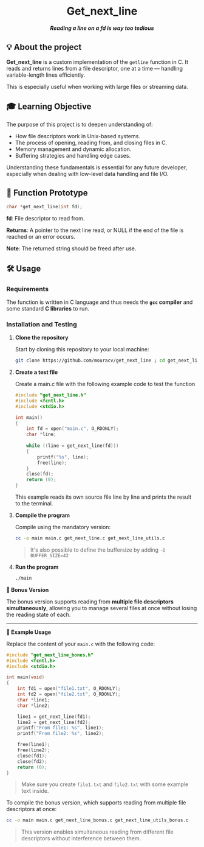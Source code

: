 <h1 align="center">
	Get_next_line
</h1>

<p align="center">
	<b><i>Reading a line on a fd is way too tedious</i></b><br>
</p>

## 💡 About the project

**Get_next_line** is a custom implementation of the `getline` function in C. It reads and returns lines from a file descriptor, one at a time — handling variable-length lines efficiently. 

This is especially useful when working with large files or streaming data.

## 🎓 Learning Objective

The purpose of this project is to deepen understanding of:

- How file descriptors work in Unix-based systems.
- The process of opening, reading from, and closing files in C.
- Memory management and dynamic allocation.
- Buffering strategies and handling edge cases.

Understanding these fundamentals is essential for any future developer, especially when dealing with low-level data handling and file I/O.

## 📄 Function Prototype

```c
char *get_next_line(int fd);
```
**fd**: File descriptor to read from.

**Returns**: A pointer to the next line read, or NULL if the end of the file is reached or an error occurs.

**Note**: The returned string should be freed after use.

## 🛠️ Usage

### Requirements

The function is written in C language and thus needs the **`gcc` compiler** and some standard **C libraries** to run.

### Installation and Testing

1. **Clone the repository**

    Start by cloning this repository to your local machine:
    ```sh
    git clone https://github.com/mouracv/get_next_line ; cd get_next_line
    ```

2. **Create a test file**
    
    Create a main.c file with the following example code to test the function
    ```c
    #include "get_next_line.h"
    #include <fcntl.h>
    #include <stdio.h>

    int main()
    {
        int fd = open("main.c", O_RDONLY);
        char *line;
        
        while ((line = get_next_line(fd)))
        {
            printf("%s", line);
            free(line);
        }
        close(fd);
        return (0);
    }
    ```
    This example reads its own source file line by line and prints the result to the terminal.

3. **Compile the program**

    Compile using the mandatory version:
    ```sh
    cc -o main main.c get_next_line.c get_next_line_utils.c
    ```
    > It's also possible to define the buffersize by adding `-D BUFFER_SIZE=42`

4. **Run the program** 

    ```sh
    ./main
    ```

**🔁 Bonus Version**

The bonus version supports reading from **multiple file descriptors simultaneously**, allowing you to manage several files at once without losing the reading state of each.

---

**🧪 Example Usage**

Replace the content of your `main.c` with the following code:
```c
#include "get_next_line_bonus.h"
#include <fcntl.h>
#include <stdio.h>

int main(void)
{
    int fd1 = open("file1.txt", O_RDONLY);
    int fd2 = open("file2.txt", O_RDONLY);
    char *line1;
    char *line2;

    line1 = get_next_line(fd1);
    line2 = get_next_line(fd2);
    printf("From file1: %s", line1);
    printf("From file2: %s", line2);

    free(line1);
    free(line2);
    close(fd1);
    close(fd2);
    return (0);
}
```
> Make sure you create `file1.txt` and `file2.txt` with some example text inside.

To compile the bonus version, which supports reading from multiple file descriptors at once:
```sh
cc -o main main.c get_next_line_bonus.c get_next_line_utils_bonus.c
```
> This version enables simultaneous reading from different file descriptors without interference between them.